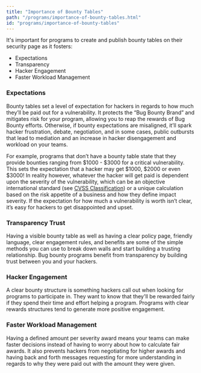 ```yaml
---
title: "Importance of Bounty Tables"
path: "/programs/importance-of-bounty-tables.html"
id: "programs/importance-of-bounty-tables"
---
```


It's important for programs to create and publish bounty tables on their security page as it fosters:
* Expectations
* Transparency
* Hacker Engagement
* Faster Workload Management

### Expectations

Bounty tables set a level of expectation for hackers in regards to how much they’ll be paid out for a vulnerability. It protects the “Bug Bounty Brand” and mitigates risk for your program, allowing you to reap the rewards of Bug Bounty efforts. Otherwise, if bounty expectations are misaligned, it’ll spark hacker frustration, debate, negotiation, and in some cases, public outbursts that lead to mediation and an increase in hacker disengagement and workload on your teams. 

For example, programs that don’t have a bounty table state that they provide bounties ranging from $1000 - $3000 for a critical vulnerability. This sets the expectation that a hacker may get $1000, $2000 or even $3000! In reality however, whatever the hacker will get paid is dependent upon the severity of the vulnerability, which can be an objective international standard (see [CVSS Classification](https://docs.hackerone.com/programs/severity.html)) or a unique calculation based on the risk appetite of a business and how they define impact severity. If the expectation for how much a vulnerability is worth isn’t clear, it’s easy for hackers to get disappointed and upset. 


### Transparency Trust

Having a visible bounty table as well as having a clear policy page, friendly language, clear engagement rules, and benefits are some of the simple methods you can use to break down walls and start building a trusting relationship. Bug bounty programs benefit from transparency by building trust between you and your hackers. 


### Hacker Engagement

A clear bounty structure is something hackers call out when looking for programs to participate in. They want to know that they'll be rewarded fairly if they spend their time and effort helping a program. Programs with clear rewards structures tend to generate more positive engagement.


### Faster Workload Management

Having a defined amount per severity award means your teams can make faster decisions instead of having to worry about how to calculate fair awards. It also prevents hackers from negotiating for higher awards and having back and forth messages requesting for more understanding in regards to why they were paid out with the amount they were given.
